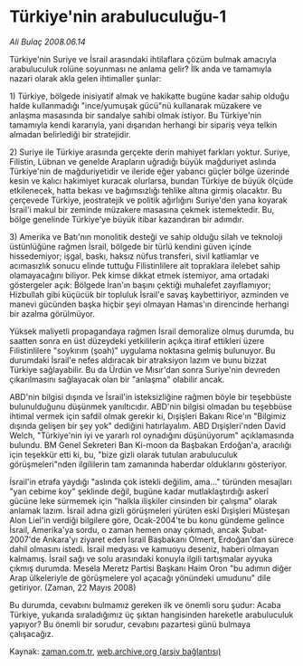 # Türkiye'nin arabuluculuğu-1

*Ali Bulaç 2008.06.14*

<tr><td class="metin" colspan="2" style="padding-top: 20px; padding-left: 5px; padding-right: 10px;">Türkiye'nin Suriye ve İsrail arasındaki ihtilaflara çözüm bulmak amacıyla arabuluculuk rolüne soyunması ne anlama gelir? İlk anda ve tamamıyla nazari olarak akla gelen ihtimaller şunlar:</td></tr><tr><td class="metin" colspan="2" style="padding-top: 20px; padding-left: 5px; padding-right: 10px;"><p>1) Türkiye, bölgede inisiyatif almak ve hakikatte bugüne kadar sahip olduğu halde kullanmadığı "ince/yumuşak gücü"nü kullanarak müzakere ve anlaşma masasında bir sandalye sahibi olmak istiyor. Bu Türkiye'nin tamamıyla kendi kararıyla, yani dışarıdan herhangi bir sipariş veya telkin almadan belirlediği bir stratejidir.
<p>2) Suriye ile Türkiye arasında gerçekte derin mahiyet farkları yoktur. Suriye, Filistin, Lübnan ve genelde Arapların uğradığı büyük mağduriyet aslında Türkiye'nin de mağduriyetidir ve ileride eğer yabancı güçler bölge üzerinde kesin ve kalıcı hakimiyet kuracak olurlarsa, bundan Türkiye de büyük ölçüde etkilenecek, hatta bekası ve bağımsızlığı tehlike altına girmiş olacaktır. Bu çerçevede Türkiye, jeostratejik ve politik ağırlığını Suriye'den yana koyarak İsrail'i makul bir zeminde müzakere masasına çekmek istemektedir. Bu, bölge genelinde Türkiye'ye büyük itibar kazandıran bir adımdır.
<p>3) Amerika ve Batı'nın monolitik desteği ve sahip olduğu silah ve teknoloji üstünlüğüne rağmen İsrail, bölgede bir türlü kendini güven içinde hissedemiyor; işgal, baskı, haksız nüfus transferi, sivil katliamlar ve acımasızlık sonucu elinde tuttuğu Filistinlilere ait topraklara ilelebet sahip olamayacağını biliyor. Pek kimse dikkat etmek istemiyor, ama ortadaki göstergeler açık: Bölgede İran'ın başını çektiği muhalefet zayıflamıyor; Hizbullah gibi küçücük bir topluluk İsrail'e savaş kaybettiriyor, azminden ve manevi gücünden başka hiçbir şeyi olmayan Hamas'ın direncinde herhangi bir azalma görülmüyor. 
<p>Yüksek maliyetli propagandaya rağmen İsrail demoralize olmuş durumda, bu saatten sonra en üst düzeydeki yetkililerin açıkça itiraf ettikleri üzere Filistinlilere "soykırım (şoah)" uygulama noktasına gelmiş bulunuyor. Bu durumdaki İsrail'e nefes aldıracak bir atraksiyon lazım ve bunu bizzat Türkiye sağlayabilir. Bu da Ürdün ve Mısır'dan sonra Suriye'nin devreden çıkarılmasını sağlayacak olan bir "anlaşma" olabilir ancak.
<p>ABD'nin bilgisi dışında ve İsrail'in isteksizliğine rağmen böyle bir teşebbüste bulunulduğunu düşünmek yanıltıcıdır. ABD'nin bilgisi olmadan bu teşebbüse ihtimal vermek için safdil olmak gerekir ki, Dışişleri Bakanı Rice'ın "Bilgimiz dışında gelişen bir şey yok" dediğini hatırlayalım. ABD Dışişleri'nden David Welch, "Türkiye'nin iyi ve yararlı rol oynadığını düşünüyorum" açıklamasında bulundu. BM Genel Sekreteri Ban Ki-moon da Başbakan Erdoğan'a, aracılığı için teşekkür etti ki, bu, "bize gizli olarak tutulan arabuluculuk görüşmeleri"nden ilgililerin tam zamanında haberdar olduklarını gösteriyor.
<p>İsrail'in etrafa yaydığı "aslında çok istekli değilim, ama..." türünden mesajları "yan cebime koy" şeklinde değil, bugüne kadar mutlaklaştırdığı askerî gücüne leke sürmemek için "halkla ilişkiler cinsinden bir çalışma" olarak anlamak lazım. İsrail adına gizli görüşmeleri yürüten eski Dışişleri Müsteşarı Alon Liel'in verdiği bilgilere göre, Ocak-2004'te bu konu gündeme gelince İsrail, Amerika'ya sordu, o zaman hemen onay çıkmadı, ancak Şubat-2007'de Ankara'yı ziyaret eden İsrail Başbakanı Olmert, Erdoğan'dan sürece dahil olmasını istedi. İsrail medyası ve kamuoyu deseniz, haberi olmayan kalmamış. İsrail sağı ve solu arasındaki konuyla ilgili tartışmalar ayyuka çıkmış durumda. Mesela Meretz Partisi Başkanı Haim Oron "bu adımın diğer Arap ülkeleriyle de görüşmelere yol açacağı yönündeki umudunu" dile getiriyor. (Zaman, 22 Mayıs 2008)
<p>Bu durumda, cevabını bulmamız gereken ilk ve önemli soru şudur: Acaba Türkiye, yukarıda sıraladığımız üç şıktan hangisinden hareketle arabuluculuk yapıyor? Bu önemli bir sorudur, cevabını pazartesi günü bulmaya çalışacağız.<br/></p></p></p></p></p></p></p></td></tr>

Kaynak: [zaman.com.tr](http://zaman.com.tr/yazar.do?yazino=702016), [web.archive.org (arşiv bağlantısı)](http://web.archive.org/web/20080714120045/http://www.zaman.com.tr:80/yazar.do?yazino=702016)
